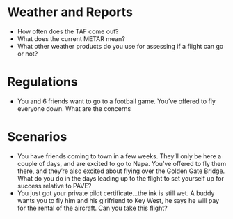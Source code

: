 # Weather and Reports
- How often does the TAF come out?
- What does the current METAR mean?
- What other weather products do you use for assessing if a flight can go or not?

# Regulations
- You and 6 friends want to go to a football game. You’ve offered to fly everyone down. What are the concerns 

# Scenarios
- You have friends coming to town in a few weeks. They’ll only be here a couple of days, and are excited to go to Napa. You’ve offered to fly them there, and they’re also excited about flying over the Golden Gate Bridge. What do you do in the days leading up to the flight to set yourself up for success relative to PAVE?
-  You just got your private pilot certificate...the ink is still wet. A buddy wants you to fly him and his girlfriend to Key West, he says he will pay for the rental of the aircraft. Can you take this flight?